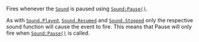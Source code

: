 Fires whenever the [`Sound`](https://create.roblox.com/docs/reference/engine/classes/Sound) is paused using [`Sound:Pause()`](https://create.roblox.com/docs/reference/engine/classes/Sound#Pause).

As with [`Sound.Played`](https://create.roblox.com/docs/reference/engine/classes/Sound#Played), [`Sound.Resumed`](https://create.roblox.com/docs/reference/engine/classes/Sound#Resumed) and
[`Sound.Stopped`](https://create.roblox.com/docs/reference/engine/classes/Sound#Stopped) only the respective sound function will cause the
event to fire. This means that Pause will only fire when
[`Sound:Pause()`](https://create.roblox.com/docs/reference/engine/classes/Sound#Pause) is called.
